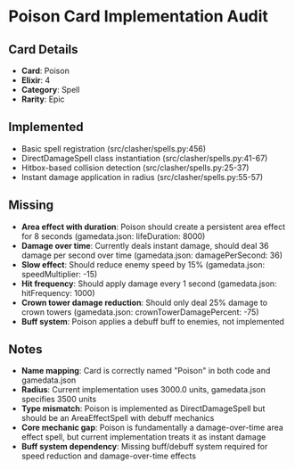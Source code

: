 # Poison Card Implementation Audit

## Card Details
- **Card**: Poison
- **Elixir**: 4
- **Category**: Spell
- **Rarity**: Epic

## Implemented
- Basic spell registration (src/clasher/spells.py:456)
- DirectDamageSpell class instantiation (src/clasher/spells.py:41-67)
- Hitbox-based collision detection (src/clasher/spells.py:25-37)
- Instant damage application in radius (src/clasher/spells.py:55-57)

## Missing
- **Area effect with duration**: Poison should create a persistent area effect for 8 seconds (gamedata.json: lifeDuration: 8000)
- **Damage over time**: Currently deals instant damage, should deal 36 damage per second over time (gamedata.json: damagePerSecond: 36)
- **Slow effect**: Should reduce enemy speed by 15% (gamedata.json: speedMultiplier: -15)
- **Hit frequency**: Should apply damage every 1 second (gamedata.json: hitFrequency: 1000)
- **Crown tower damage reduction**: Should only deal 25% damage to crown towers (gamedata.json: crownTowerDamagePercent: -75)
- **Buff system**: Poison applies a debuff buff to enemies, not implemented

## Notes
- **Name mapping**: Card is correctly named "Poison" in both code and gamedata.json
- **Radius**: Current implementation uses 3000.0 units, gamedata.json specifies 3500 units
- **Type mismatch**: Poison is implemented as DirectDamageSpell but should be an AreaEffectSpell with debuff mechanics
- **Core mechanic gap**: Poison is fundamentally a damage-over-time area effect spell, but current implementation treats it as instant damage
- **Buff system dependency**: Missing buff/debuff system required for speed reduction and damage-over-time effects